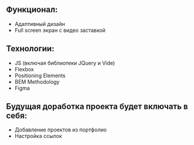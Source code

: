 ## Функционал:

* Адаптивный дизайн
* Full screen экран с видео заставкой


## Технологии:

* JS (включая библиотеки JQuery и Vide)
* Flexbox
* Positioning Elements
* BEM Methodology
* Figma
  

## Будущая доработка проекта будет включать в себя:

* Добавление проектов из портфолио
* Настройка ссылок
